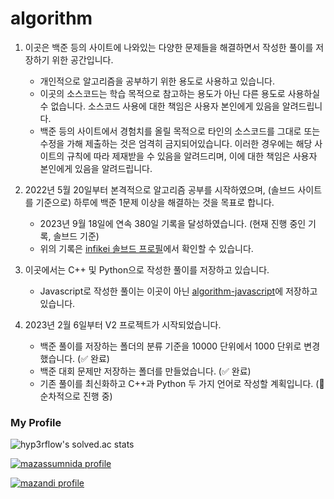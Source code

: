 # algorithm

1. 이곳은 백준 등의 사이트에 나와있는 다양한 문제들을 해결하면서 작성한 풀이를 저장하기 위한 공간입니다.

    * 개인적으로 알고리즘을 공부하기 위한 용도로 사용하고 있습니다.
    * 이곳의 소스코드는 학습 목적으로 참고하는 용도가 아닌 다른 용도로 사용하실 수 없습니다. 소스코드 사용에 대한 책임은 사용자 본인에게 있음을 알려드립니다.
    * 백준 등의 사이트에서 경험치를 올릴 목적으로 타인의 소스코드를 그대로 또는 수정을 가해 제출하는 것은 엄격히 금지되어있습니다. 이러한 경우에는 해당 사이트의 규칙에 따라 제재받을 수 있음을 알려드리며, 이에 대한 책임은 사용자 본인에게 있음을 알려드립니다.

2. 2022년 5월 20일부터 본격적으로 알고리즘 공부를 시작하였으며, (솔브드 사이트를 기준으로) 하루에 백준 1문제 이상을 해결하는 것을 목표로 합니다.

    * 2023년 9월 18일에 연속 380일 기록을 달성하였습니다. (현재 진행 중인 기록, 솔브드 기준)
    * 위의 기록은 [infikei 솔브드 프로필](https://solved.ac/profile/infikei)에서 확인할 수 있습니다.

3. 이곳에서는 C++ 및 Python으로 작성한 풀이를 저장하고 있습니다.

    * Javascript로 작성한 풀이는 이곳이 아닌 [algorithm-javascript](https://github.com/infikei/algorithm-javascript)에 저장하고 있습니다.

4. 2023년 2월 6일부터 V2 프로젝트가 시작되었습니다.

    * 백준 풀이를 저장하는 폴더의 분류 기준을 10000 단위에서 1000 단위로 변경했습니다. (:white_check_mark: 완료)
    * 백준 대회 문제만 저장하는 폴더를 만들었습니다. (:white_check_mark: 완료)
    * 기존 풀이를 최신화하고 C++과 Python 두 가지 언어로 작성할 계획입니다. (:arrows_counterclockwise: 순차적으로 진행 중)

### My Profile

![hyp3rflow's solved.ac stats](https://github-readme-solvedac.hyp3rflow.vercel.app/api/?handle=infikei)

[![mazassumnida profile](http://mazassumnida.wtf/api/v2/generate_badge?boj=infikei)](https://solved.ac/profile/infikei)

[![mazandi profile](http://mazandi.herokuapp.com/api?handle=infikei&theme=dark)](https://solved.ac/profile/infikei)
